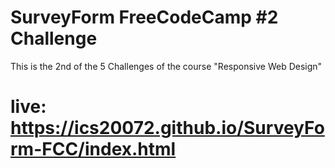# SurveyForm FreeCodeCamp #2 Challenge
This is the 2nd of the 5 Challenges of the course "Responsive Web Design"
# live: https://ics20072.github.io/SurveyForm-FCC/index.html
